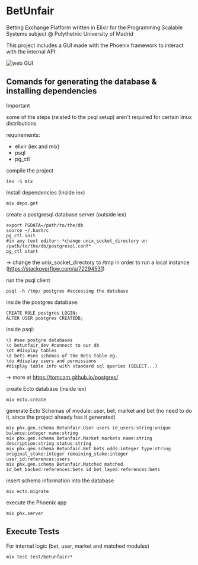 # BetUnfair

Betting Exchange Platform written in Elixir for the Programming Scalable Systems subject @ Polythetnic University of Madrid

This project includes a GUI made with the Phoenix framework to interact with the internal API.

![web GUI](pictures/web.jpg)

## Comands for generating the database & installing dependencies

> [!IMPORTANT]
> some of the steps (related to the psql setup) aren't required for certain linux distributions

requirements:
- elixir (iex and mix)
- psql
- pg_ctl

compile the project
```
iex -S mix
```

Install dependencies (inside iex)
```
mix deps.get
```

create a postgresql database server (outside iex)

```
export PGDATA=/path/to/the/db
source ~/.bashrc
pg_ctl init
#in any text editor: *change unix_socket_directory on /path/to/the/db/postgresql.conf*
pg_ctl start
```
-> change the unix_socket_directory to /tmp in order to run a local instance (https://stackoverflow.com/a/72294531)

run the psql client
```
psql -h /tmp/ postgres #accessing the database
```

inside the postgres database:
```
CREATE ROLE postgres LOGIN;
ALTER USER postgres CREATEDB;
```

inside psql:
```
\l #see postgre databases
\c betunfair_dev #connect to our db
\dt #display tables
\d bets #see schemas of the Bets table eg.
\du #display users and permissions
#display table info with standard sql queries (SELECT...)
```
-> more at https://tomcam.github.io/postgres/

create Ecto database (inside iex)
```
mix ecto.create
```

generate Ecto Schemas of module: user, bet, market and bet (no need to do it, since the project already has it generated)
```
mix phx.gen.schema Betunfair.User users id_users:string:unique balance:integer name:string
mix phx.gen.schema Betunfair.Market markets name:string description:string status:string
mix phx.gen.schema Betunfair.Bet bets odds:integer type:string original_stake:integer remaining_stake:integer user_id:references:users 
mix phx.gen.schema Betunfair.Matched matched id_bet_backed:references:bets id_bet_layed:references:bets
```

insert schema information into the database
```
mix ecto.migrate
```

execute the Phoenix app
```
mix phx.server
```

## Execute Tests

For internal logic (bet, user, market and matched modules)
```
mix test test/betunfair/*
```
